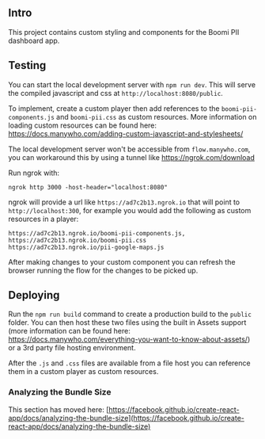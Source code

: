 ## Intro
This project contains custom styling and components for the Boomi PII dashboard app.

## Testing

You can start the local development server with `npm run dev`. This will serve the compiled javascript and css at `http://localhost:8080/public`.

To implement, create a custom player then add references to the `boomi-pii-components.js` and `boomi-pii.css` as custom resources.  More information on loading custom resources can be found here: https://docs.manywho.com/adding-custom-javascript-and-stylesheets/

The local development server won't be accessible from `flow.manywho.com`, you can workaround this by using a tunnel like https://ngrok.com/download

Run ngrok with: 

```
ngrok http 3000 -host-header="localhost:8080"
```

ngrok will provide a url like `https://ad7c2b13.ngrok.io` that will point to `http://localhost:300`, for example you would add the following as custom resources in a player:

```
https://ad7c2b13.ngrok.io/boomi-pii-components.js,
https://ad7c2b13.ngrok.io/boomi-pii.css
https://ad7c2b13.ngrok.io/pii-google-maps.js
```

After making changes to your custom component you can refresh the browser running the flow for the changes to be picked up.

## Deploying

Run the `npm run build` command to create a production build to the `public` folder. You can then host these two files using the built in Assets support (more information can be found here: https://docs.manywho.com/everything-you-want-to-know-about-assets/) or a 3rd party file hosting environment.

After the `.js` and `.css` files are available from a file host you can reference them in a custom player as custom resources.

### Analyzing the Bundle Size

This section has moved here: [https://facebook.github.io/create-react-app/docs/analyzing-the-bundle-size](https://facebook.github.io/create-react-app/docs/analyzing-the-bundle-size)

